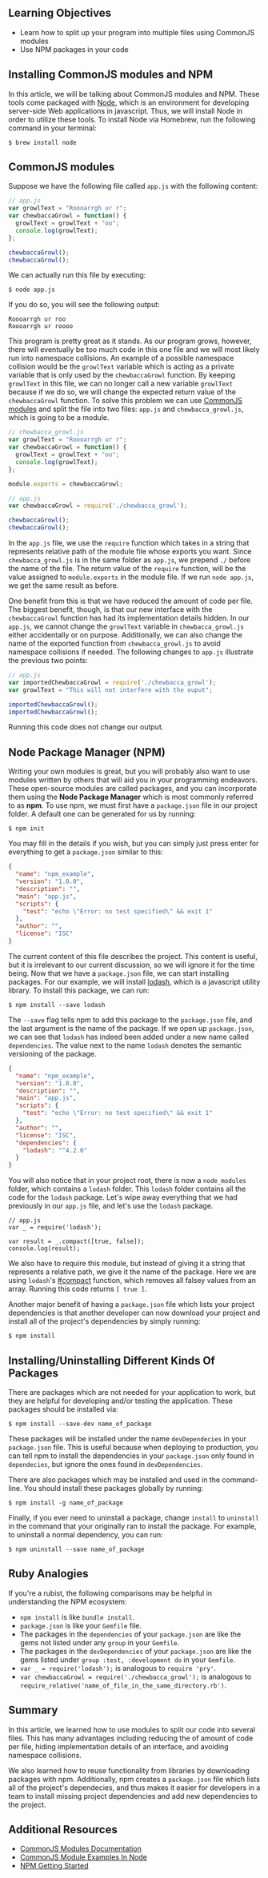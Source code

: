 ## Learning Objectives
* Learn how to split up your program into multiple files using CommonJS modules
* Use NPM packages in your code

## Installing CommonJS modules and NPM
In this article, we will be talking about CommonJS modules and NPM.
These tools come packaged with [Node](https://nodejs.org/en/), which is an environment for developing server-side Web applications in javascript.
Thus, we will install Node in order to utilize these tools.
To install Node via Homebrew, run the following command in your terminal:

```
$ brew install node
```

## CommonJS modules
Suppose we have the following file called `app.js` with the following content:

```javascript
// app.js
var growlText = "Roooarrgh ur r";
var chewbaccaGrowl = function() {
  growlText = growlText + "oo";
  console.log(growlText);
};

chewbaccaGrowl();
chewbaccaGrowl();
```

We can actually run this file by executing:

```
$ node app.js
```
If you do so, you will see the following output:

```
Roooarrgh ur roo
Roooarrgh ur roooo
```
This program is pretty great as it stands.
As our program grows, however, there will eventually be too much code in this one file and we will most likely run into namespace collisions.
An example of a possible namespace collision would be the `growlText` variable which is acting as a private variable that is only used by the `chewbaccaGrowl` function.
By keeping `growlText` in this file, we can no longer call a new variable `growlText` because if we do so, we will change the expected return value of the `chewbaccaGrowl` function.
To solve this problem we can use [CommonJS modules](http://wiki.commonjs.org/wiki/Modules/1.1.1) and split the file into two files: `app.js` and `chewbacca_growl.js`, which is going to be a module.

```javascript
// chewbacca_growl.js
var growlText = "Roooarrgh ur r";
var chewbaccaGrowl = function() {
  growlText = growlText + "oo";
  console.log(growlText);
};

module.exports = chewbaccaGrowl;
```

```javascript
// app.js
var chewbaccaGrowl = require('./chewbacca_growl');

chewbaccaGrowl();
chewbaccaGrowl();
```

In the `app.js` file, we use the `require` function which takes in a string that represents relative path of the module file whose exports you want.
Since `chewbacca_growl.js` is in the same folder as `app.js`, we prepend `./` before the name of the file.
The return value of the `require` function, will be the value assigned to `module.exports` in the module file.
If we run `node app.js`, we get the same result as before.

One benefit from this is that we have reduced the amount of code per file.
The biggest benefit, though, is that our new interface with the `chewbaccaGrowl` function has had its implementation details hidden.
In our `app.js`, we cannot change the `growlText` variable in `chewbacca_growl.js` either accidentally or on purpose.
Additionally, we can also change the name of the exported function from `chewbacca_growl.js` to avoid namespace collisions if needed.
The following changes to `app.js` illustrate the previous two points:

```javascript
// app.js
var importedChewbaccaGrowl = require('./chewbacca_growl');
var growlText = "This will not interfere with the ouput";

importedChewbaccaGrowl();
importedChewbaccaGrowl();
```
Running this code does not change our output.

## Node Package Manager (NPM)
Writing your own modules is great, but you will probably also want to use modules written by others that will aid you in your programming endeavors.
These open-source modules are called packages, and you can incorporate them using the **Node Package Manager** which is most commonly referred to as **npm**.
To use npm, we must first have a `package.json` file in our project folder.
A default one can be generated for us by running:

```
$ npm init
```

You may fill in the details if you wish, but you can simply just press enter for everything to get a `package.json` similar to this:

```json
{
  "name": "npm_example",
  "version": "1.0.0",
  "description": "",
  "main": "app.js",
  "scripts": {
    "test": "echo \"Error: no test specified\" && exit 1"
  },
  "author": "",
  "license": "ISC"
}
```
The current content of this file describes the project.
This content is useful, but it is irrelevant to our current discussion, so we will ignore it for the time being.
Now that we have a `package.json` file, we can start installing packages.
For our example, we will install [lodash](https://lodash.com/), which is a javascript utility library.
To install this package, we can run:

```
$ npm install --save lodash
```
The `--save` flag tells npm to add this package to the `package.json` file, and the last argument is the name of the package.
If we open up `package.json`, we can see that `lodash` has indeed been added under a new name called `dependencies`.
The value next to the name `lodash` denotes the semantic versioning of the package.

```json
{
  "name": "npm_example",
  "version": "1.0.0",
  "description": "",
  "main": "app.js",
  "scripts": {
    "test": "echo \"Error: no test specified\" && exit 1"
  },
  "author": "",
  "license": "ISC",
  "dependencies": {
    "lodash": "^4.2.0"
  }
}
```
You will also notice that in your project root, there is now a `node_modules` folder, which contains a `lodash` folder.
This `lodash` folder contains all the code for the `lodash` package.
Let's wipe away everything that we had previously in our `app.js` file, and let's use the `lodash` package.

```
// app.js
var _ = require('lodash');

var result = _.compact([true, false]);
console.log(result);
```

We also have to require this module, but instead of giving it a string that represents a relative path, we give it the name of the package.
Here we are using `lodash`'s [#compact](https://lodash.com/docs#compact) function, which removes all falsey values from an array.
Running this code returns `[ true ]`.

Another major benefit of having a `package.json` file which lists your project dependencies is that another developer can now download your project and install all of the project's dependencies by simply running:

```
$ npm install
```

## Installing/Uninstalling Different Kinds Of Packages
There are packages which are not needed for your application to work, but they are helpful for developing and/or testing the application.
These packages should be installed via:

```
$ npm install --save-dev name_of_package
```
These packages will be installed under the name `devDependecies` in your `package.json` file.
This is useful because when deploying to production, you can tell npm to install the dependencies in your `package.json` only found in `dependecies`, but ignore the ones found in `devDependencies`.

There are also packages which may be installed and used in the command-line. You should install these packages globally by running:

```
$ npm install -g name_of_package
```

Finally, if you ever need to uninstall a package, change `install` to `uninstall` in the command that your originally ran to install the package.
For example, to uninstall a normal dependency, you can run:

```
$ npm uninstall --save name_of_package
```

## Ruby Analogies
If you're a rubist, the following comparisons may be helpful in understanding
the NPM ecosystem:

* `npm install` is like `bundle install`.
* `package.json` is like your `Gemfile` file.
* The packages in the `dependencies` of your `package.json` are like the gems
    not listed under any `group` in your `Gemfile`.
* The packages in the `devDependencies` of your `package.json` are like the gems
    listed under `group :test, :development do` in your `Gemfile`.
* `var _ = require('lodash');` is analogous to `require 'pry'`.
* `var chewbaccaGrowl = require('./chewbacca_growl');` is analogous to
    `require_relative('name_of_file_in_the_same_directory.rb')`.

## Summary
In this article, we learned how to use modules to split our code into several files.
This has many advantages including reducing the of amount of code per file, hiding implementation details of an interface, and avoiding namespace collisions.

We also learned how to reuse functionality from libraries by downloading packages with npm.
Additionally, npm creates a `package.json` file which lists all of the project's dependecies, and thus makes it easier for developers in a team to install missing project dependencies and add new dependencies to the project.

## Additional Resources
* [CommonJS Modules Documentation](http://wiki.commonjs.org/wiki/Modules/1.1.1)
* [CommonJS Module Examples In Node](https://nodejs.org/api/modules.html)
* [NPM Getting Started](https://docs.npmjs.com/getting-started/what-is-npm)

